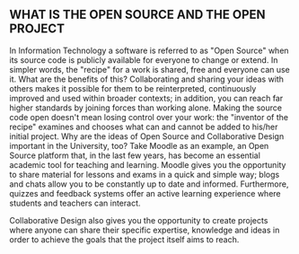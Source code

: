 ## WHAT IS THE OPEN SOURCE AND THE OPEN PROJECT

In Information Technology a software is referred to as "Open Source" when its source code is publicly available for everyone to change or extend. In simpler words, the "recipe" for a work is shared, free and everyone can use it.
What are the benefits of this? Collaborating and sharing your ideas with others makes it possible for them to be reinterpreted, continuously improved and used within broader contexts; in addition, you can reach far higher standards by joining forces than working alone. Making the source code open doesn't mean losing control over your work: the "inventor of the recipe" examines and chooses what can and cannot be added to his/her initial project.
Why are the ideas of Open Source and Collaborative Design important in the University, too? Take Moodle as an example, an Open Source platform that, in the last few years, has become an essential academic tool for teaching and learning. Moodle gives you the opportunity to share material for lessons and exams in a quick and simple way; blogs and chats allow you to be constantly up to date and informed. Furthermore, quizzes and feedback systems offer an active learning experience where students and teachers can interact.

Collaborative Design also gives you the opportunity to create projects where anyone can share their specific expertise, knowledge and ideas in order to achieve the goals that the project itself aims to reach.
